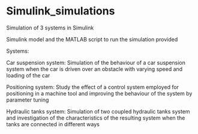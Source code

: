 # Simulink_simulations

Simulation of 3 systems in Simulink

Simulink model and the MATLAB script to run the simulation provided

Systems:

Car suspension system: Simulation of the behaviour of a car suspension system when the car is driven over an obstacle with varying speed and loading of the car

Positioning system: Study the effect of a control system employed for positioning in a machine tool and improving the behaviour of the system by parameter tuning

Hydraulic tanks system: Simulation of two coupled hydraulic tanks system and investigation of the characteristics of the resulting system when the tanks are connected in different ways
